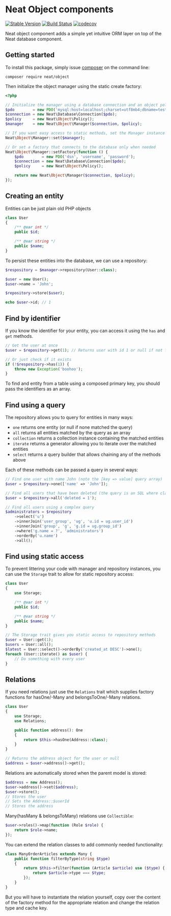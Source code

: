 # Neat Object components

[![Stable Version](https://poser.pugx.org/neat/object/version)](https://packagist.org/packages/neat/object)
[![Build Status](https://travis-ci.org/neat-php/object.svg?branch=master)](https://travis-ci.org/neat-php/object)
[![codecov](https://codecov.io/gh/neat-php/object/branch/master/graph/badge.svg)](https://codecov.io/gh/neat-php/object)

Neat object component adds a simple yet intuitive ORM layer on top of the Neat database component.

## Getting started

To install this package, simply issue [composer](https://getcomposer.org) on the
command line:
```
composer require neat/object
```


Then initialize the object manager using the static create factory:
```php
<?php

// Initialize the manager using a database connection and an object policy
$pdo        = new PDO('mysql:host=localhost;charset=utf8mb4;dbname=test', 'username', 'password');
$connection = new Neat\Database\Connection($pdo);
$policy     = new Neat\Object\Policy();
$manager    = new Neat\Object\Manager($connection, $policy);

// If you want easy access to static methods, set the Manager instance
Neat\Object\Manager::set($manager);

// Or set a factory that connects to the database only when needed
Neat\Object\Manager::setFactory(function () {
    $pdo        = new PDO('dsn', 'username', 'password');
    $connection = new Neat\Database\Connection($pdo);
    $policy     = new Neat\Object\Policy();

    return new Neat\Object\Manager($connection, $policy);
});
```

## Creating an entity
Entities can be just plain old PHP objects
```php
class User
{
    /** @var int */
    public $id;

    /** @var string */
    public $name;
}
```

To persist these entities into the database, we can use a repository:
```php
$respository = $manager->repository(User::class);

$user = new User();
$user->name = 'John';

$repository->store($user);

echo $user->id; // 1
```

## Find by identifier
If you know the identifier for your entity, you can access it using the
`has` and `get` methods.
```php
// Get the user at once
$user = $repository->get(1); // Returns user with id 1 or null if not found

// Or just check if it exists
if (!$respository->has(1)) {
    throw new Exception('boohoo');
}
```
To find and entity from a table using a composed primary key, you should pass
the identifiers as an array.

## Find using a query
The repository allows you to query for entities in many ways:
* `one` returns one entity (or null if none matched the query)
* `all` returns all entities matched by the query as an array
* `collection` returns a collection instance containing the matched
  entities
* `iterate` returns a generator allowing you to iterate over the matched
  entities
* `select` returns a query builder that allows chaining any of the methods
  above

Each of these methods can be passed a query in several ways:
```php
// Find one user with name John (note the [key => value] query array)
$user = $repository->one(['name' => 'John']);

// Find all users that have been deleted (the query is an SQL where clause)
$user = $repository->all('deleted = 1');

// Find all users using a complex query
$administrators = $repository
    ->select('u')
    ->innerJoin('user_group', 'ug', 'u.id = ug.user_id')
    ->innerJoin('group', 'g', 'g.id = ug.group_id')
    ->where('g.name = ?', 'administrators')
    ->orderBy('u.name')
    ->all();
```

## Find using static access
To prevent littering your code with manager and repository instances, you can
use the `Storage` trait to allow for static repository access:
```php
class User
{
    use Storage;

    /** @var int */
    public $id;

    /** @var string */
    public $name;
}

// The Storage trait gives you static access to repository methods
$user = User::get(1);
$users = User::all();
$latest = User::select()->orderBy('created_at DESC')->one();
foreach (User::iterate() as $user) {
    // Do something with every user
}
```

## Relations
If you need relations just use the `Relations` trait which supplies factory functions
for hasOne/-Many and belongsToOne/-Many relations.
```php
class User
{
    use Storage;
    use Relations;

    public function address(): One
    {
        return $this->hasOne(Address::class);
    }
}

// Returns the address object for the user or null
$address = $user->address()->get();
```
Relations are automatically stored when the parent model is stored:
```php
$address = new Address();
$user->address()->set($address);
$user->store();
// Stores the user
// Sets the Address::$userId
// Stores the address
```
Many(hasMany & belongsToMany) relations use `Collectible`:
```php
$user->roles()->map(function (Role $role) {
    return $role->name;
});
```
You can extend the relation classes to add commonly needed functionality:
```php
class ManyOrderArticles extends Many {
    public function filterByType(string $type)
    {
        return $this->filter(function (Article $article) use ($type) {
            return $article->type === $type;
        });
    }
}
```
But you will have to instantiate the relation yourself, copy over the content of the factory method for the appropriate relation and change the relation type and cache key.
